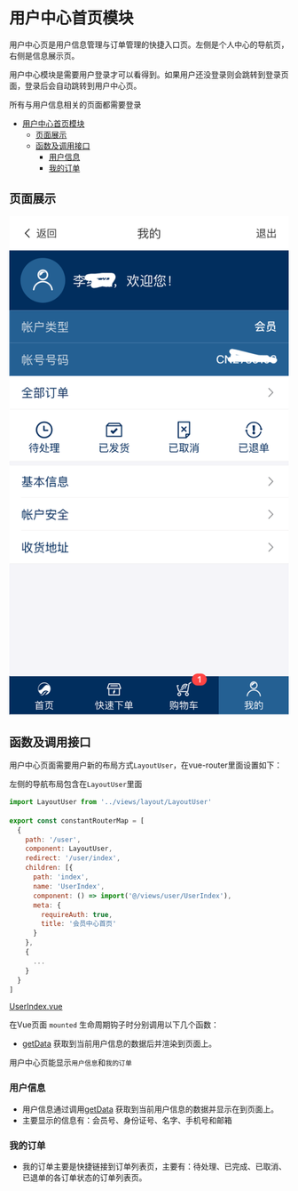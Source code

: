 # 用户中心首页模块

用户中心页是用户信息管理与订单管理的快捷入口页。左侧是个人中心的导航页，右侧是信息展示页。

用户中心模块是需要用户登录才可以看得到。如果用户还没登录则会跳转到登录页面，登录后会自动跳转到用户中心页。

所有与用户信息相关的页面都需要登录

<!-- TOC -->

- [用户中心首页模块](#用户中心首页模块)
  - [页面展示](#页面展示)
  - [函数及调用接口](#函数及调用接口)
    - [用户信息](#用户信息)
    - [我的订单](#我的订单)

<!-- /TOC -->

## 页面展示

![image](./images/userIndex.png)

## 函数及调用接口

用户中心页面需要用户新的布局方式`LayoutUser`，在vue-router里面设置如下：

左侧的导航布局包含在`LayoutUser`里面

```js
import LayoutUser from '../views/layout/LayoutUser'

export const constantRouterMap = [
  {
    path: '/user',
    component: LayoutUser,
    redirect: '/user/index',
    children: [{
      path: 'index',
      name: 'UserIndex',
      component: () => import('@/views/user/UserIndex'),
      meta: {
        requireAuth: true,
        title: '会员中心首页'
      }
    },
    {
      ...
    }
  }
]
```

[UserIndex.vue](https://gitlab.kyani.cn/kyani-inc/kyani-shop-mobile/blob/master/src/views/user/UserIndex.vue)

在Vue页面 `mounted` 生命周期钩子时分别调用以下几个函数：
- [getData](https://gitlab.kyani.cn/kyani-inc/kyani-shop-mobile/blob/master/src/views/user/UserIndex.vue#L66) 获取到当前用户信息的数据后并渲染到页面上。

用户中心页能显示`用户信息`和`我的订单`

### 用户信息
- 用户信息通过调用[getData](https://gitlab.kyani.cn/kyani-inc/kyani-shop-mobile/blob/master/src/views/user/UserIndex.vue#L66) 获取到当前用户信息的数据并显示在到页面上。
- 主要显示的信息有：会员号、身份证号、名字、手机号和邮箱

### 我的订单
- 我的订单主要是快捷链接到订单列表页，主要有：待处理、已完成、已取消、已退单的各订单状态的订单列表页。